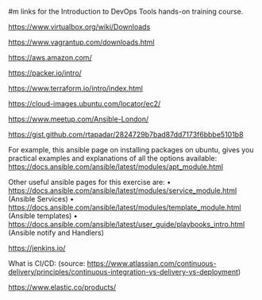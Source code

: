 #m links for the Introduction to DevOps Tools hands-on training course.

https://www.virtualbox.org/wiki/Downloads 

https://www.vagrantup.com/downloads.html

https://aws.amazon.com/

https://packer.io/intro/

https://www.terraform.io/intro/index.html

https://cloud-images.ubuntu.com/locator/ec2/ 

https://www.meetup.com/Ansible-London/

https://gist.github.com/rtapadar/2824729b7bad87dd7173f6bbbe5101b8

For example, this ansible page on installing packages on ubuntu, gives you practical examples and explanations of all the options available: https://docs.ansible.com/ansible/latest/modules/apt_module.html

Other useful ansible pages for this exercise are:
•	https://docs.ansible.com/ansible/latest/modules/service_module.html (Ansible Services)
•	https://docs.ansible.com/ansible/latest/modules/template_module.html (Ansible templates)
•	https://docs.ansible.com/ansible/latest/user_guide/playbooks_intro.html (Ansible notify and Handlers)

https://jenkins.io/

What is CI/CD:
(source: https://www.atlassian.com/continuous-delivery/principles/continuous-integration-vs-delivery-vs-deployment)

https://www.elastic.co/products/


